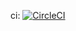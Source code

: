 ci: [![CircleCI](https://circleci.com/gh/idolice/mooddairy-service.svg?style=svg)](https://circleci.com/gh/idolice/mooddairy-service) 
